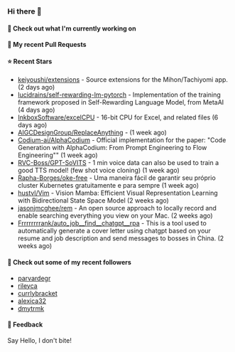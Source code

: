 ### Hi there 👋

#### 👷 Check out what I'm currently working on

#### 🔨 My recent Pull Requests


#### ⭐ Recent Stars

- [keiyoushi/extensions](https://github.com/keiyoushi/extensions) - Source extensions for the Mihon/Tachiyomi app. (2 days ago)
- [lucidrains/self-rewarding-lm-pytorch](https://github.com/lucidrains/self-rewarding-lm-pytorch) - Implementation of the training framework proposed in Self-Rewarding Language Model, from MetaAI (4 days ago)
- [InkboxSoftware/excelCPU](https://github.com/InkboxSoftware/excelCPU) - 16-bit CPU for Excel, and related files (6 days ago)
- [AIGCDesignGroup/ReplaceAnything](https://github.com/AIGCDesignGroup/ReplaceAnything) -  (1 week ago)
- [Codium-ai/AlphaCodium](https://github.com/Codium-ai/AlphaCodium) - Official implementation for the paper: &#34;Code Generation with AlphaCodium: From Prompt Engineering to Flow Engineering&#34;&#34; (1 week ago)
- [RVC-Boss/GPT-SoVITS](https://github.com/RVC-Boss/GPT-SoVITS) - 1 min voice data can also be used to train a good TTS model! (few shot voice cloning) (1 week ago)
- [Rapha-Borges/oke-free](https://github.com/Rapha-Borges/oke-free) - Uma maneira fácil de garantir seu próprio cluster Kubernetes gratuitamente e para sempre (1 week ago)
- [hustvl/Vim](https://github.com/hustvl/Vim) - Vision Mamba: Efficient Visual Representation Learning with Bidirectional State Space Model (2 weeks ago)
- [jasonjmcghee/rem](https://github.com/jasonjmcghee/rem) - An open source approach to locally record and enable searching everything you view on your Mac. (2 weeks ago)
- [Frrrrrrrrank/auto_job__find__chatgpt__rpa](https://github.com/Frrrrrrrrank/auto_job__find__chatgpt__rpa) - This is a tool used to automatically generate a cover letter using chatgpt based on your resume and job description and send messages to bosses in China. (2 weeks ago)

#### 👯 Check out some of my recent followers

- [parvardegr](https://github.com/parvardegr)
- [rileyca](https://github.com/rileyca)
- [currlybracket](https://github.com/currlybracket)
- [alexica32](https://github.com/alexica32)
- [dmytrmk](https://github.com/dmytrmk)

#### 💬 Feedback

Say Hello, I don't bite!